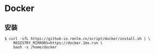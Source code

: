 # Docker

## 安装
	$ curl -sfL https://github-io.renlm.cn/script/docker/install.sh | \
        REGISTRY_MIRRORS=https://docker.1ms.run \
        bash -s /home/docker